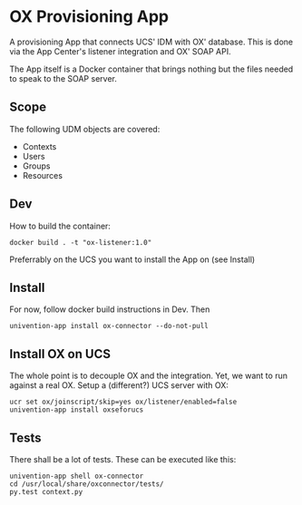 OX Provisioning App
===================

A provisioning App that connects UCS' IDM with OX' database. This is done via the App Center's listener integration and OX' SOAP API.

The App itself is a Docker container that brings nothing but the files needed to speak to the SOAP server.

Scope
-----

The following UDM objects are covered:

* Contexts
* Users
* Groups
* Resources


Dev
---

How to build the container:

`docker build . -t "ox-listener:1.0"`

Preferrably on the UCS you want to install the App on (see Install)

Install
-------

For now, follow docker build instructions in Dev. Then

`univention-app install ox-connector --do-not-pull`


Install OX on UCS
-----------------

The whole point is to decouple OX and the integration. Yet, we want to run against a real OX. Setup a (different?) UCS server with OX:

```
ucr set ox/joinscript/skip=yes ox/listener/enabled=false
univention-app install oxseforucs
```

Tests
-----

There shall be a lot of tests. These can be executed like this:

```
univention-app shell ox-connector
cd /usr/local/share/oxconnector/tests/
py.test context.py
```
